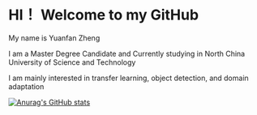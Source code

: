 
# HI！   Welcome to my GitHub

My name is Yuanfan Zheng

I am a Master Degree Candidate and Currently studying in North China University of Science and Technology

I am mainly interested in transfer learning, object detection, and domain adaptation

[![Anurag's GitHub stats](https://github-readme-stats.vercel.app/api?username=zyfone)](https://github.com/anuraghazra/github-readme-stats)
